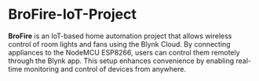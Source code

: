 # BroFire-IoT-Project
**BroFire** is an IoT-based home automation project that allows wireless control of room lights and fans using the Blynk Cloud. By connecting appliances to the NodeMCU ESP8266, users can control them remotely through the Blynk app. This setup enhances convenience by enabling real-time monitoring and control of devices from anywhere.
